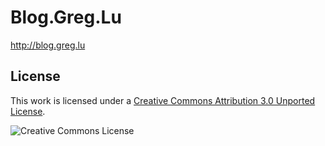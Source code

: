 # Blog.Greg.Lu

<http://blog.greg.lu>

## License

This work is licensed under a [Creative Commons Attribution 3.0 Unported License](http://creativecommons.org/licenses/by/3.0/deed.en_US).

![Creative Commons License](http://i.creativecommons.org/l/by/3.0/88x31.png)
